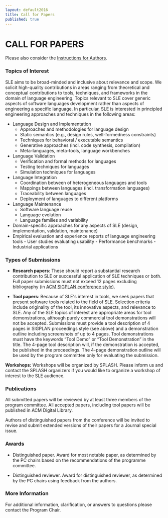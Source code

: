 ```yaml
---
layout: default2016
title: Call for Papers
published: true
---
```


# CALL FOR PAPERS

Please also consider the [Instructions for Authors](http://sleconf.org/2016/InstructionsForAuthors.html).

### Topics of Interest

SLE aims to be broad-minded and inclusive about relevance and scope. We solicit high-quality contributions in areas ranging from theoretical and conceptual contributions to tools, techniques, and frameworks in the domain of language engineering. Topics relevant to SLE cover generic aspects of software languages development rather than aspects of engineering a specific language. In particular, SLE is interested in principled engineering approaches and techniques in the following areas:

- Language Design and Implementation
    - Approaches and methodologies for language design 
    - Static semantics (e.g., design rules, well-formedness constraints)
    - Techniques for behavioral / executable semantics
    - Generative approaches (incl. code synthesis, compilation)
    - Meta-languages, meta-tools, language workbenches
- Language Validation
     - Verification and formal methods for languages
     - Testing techniques for languages
     - Simulation techniques for languages
- Language Integration
     - Coordination between of heterogeneous languages and tools
     - Mappings between languages (incl. transformation languages)
     - Traceability between languages
     - Deployment of languages to different platforms
- Language Maintenance
     - Software language reuse
     - Language evolution 
     - Language families and variability 
- Domain-specific approaches for any aspects of SLE (design, implementation, validation, maintenance)
- Empirical evaluation and experience reports of language engineering tools
      - User studies evaluating usability 
      -  Performance benchmarks
      -  Industrial applications

### Types of Submissions

- **Research papers**: These should report a substantial research contribution to SLE or successful application of SLE techniques or both. Full paper submissions must not exceed 12 pages excluding bibliography (in [ACM SIGPLAN conference style](http://www.sigplan.org/Resources/Author/)).

- **Tool papers**: Because of SLE's interest in tools, we seek papers that present software tools related to the field of SLE. Selection criteria include originality of the tool, its innovative aspects, and relevance to SLE. Any of the SLE topics of interest are appropriate areas for tool demonstrations, although purely commercial tool demonstrations will not be accepted. Submissions must provide a tool description of 4 pages in SIGPLAN proceedings style (see above) and a demonstration outline including screenshots of up to 4 pages. Tool demonstrations must have the keywords “Tool Demo” or “Tool Demonstration” in the title. The 4-page tool description will, if the demonstration is accepted, be published in the proceedings. The 4-page demonstration outline will be used by the program committee only for evaluating the submission.

**Workshops:** Workshops will be organized by SPLASH. Please inform us and contact the SPLASH organizers if you would like to organize a workshop of interest to the SLE audience.


### Publications

All submitted papers will be reviewed by at least three members of the program committee. All accepted papers, including tool papers will be published in ACM Digital Library.  

Authors of distinguished papers from the conference will be invited to revise and submit extended versions of their papers for a Journal special issue.

### Awards

- Distinguished paper. Award for most notable paper, as determined by the PC chairs based on the recommendations of the programme committee.

- Distinguished reviewer. Award for distinguished reviewer, as determined by the PC chairs using feedback from the authors.

### More Information

For additional information, clarification, or answers to questions please contact the Program Chair. 



